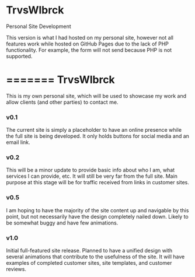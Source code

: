 TrvsWlbrck
==========

Personal Site Development

This version is what I had hosted on my personal site, however not all features work while hosted on GitHub Pages due to the lack of PHP functionality. For example, the form will not send because PHP is not supported.

=======
TrvsWlbrck
==========


This is my own personal site, which will be used to showcase my work and allow clients (and other parties) to contact me. 

### v0.1
The current site is simply a placeholder to have an online presence while the full site is being developed. It only holds buttons for social media and an email link.

### v0.2
This will be a minor update to provide basic info about who I am, what services I can provide, etc. It will still be very far from the full site. Main purpose at this stage will be for traffic received from links in customer sites.

### v0.5
I am hoping to have the majority of the site content up and navigable by this point, but not necessarily have the design completely nailed down. Likely to be somewhat buggy and have few animations.

### v1.0
Initial full-featured site release. Planned to have a unified design with several animations that contribute to the usefulness of the site. It will have examples of completed customer sites, site templates, and customer reviews. 

